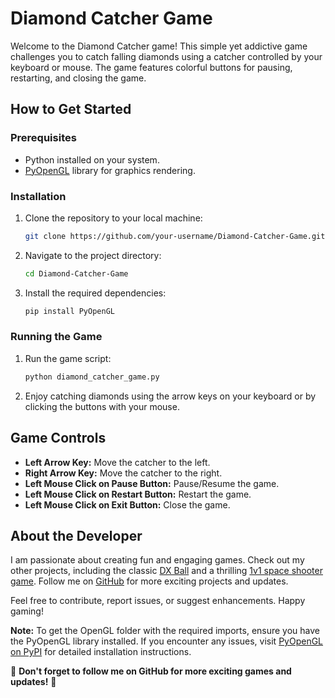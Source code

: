 # Diamond Catcher Game

Welcome to the Diamond Catcher game! This simple yet addictive game challenges you to catch falling diamonds using a catcher controlled by your keyboard or mouse. The game features colorful buttons for pausing, restarting, and closing the game.

## How to Get Started

### Prerequisites
- Python installed on your system.
- [PyOpenGL](https://pypi.org/project/PyOpenGL/) library for graphics rendering.
  

### Installation
1. Clone the repository to your local machine:
    ```bash
    git clone https://github.com/your-username/Diamond-Catcher-Game.git
    ```
2. Navigate to the project directory:
    ```bash
    cd Diamond-Catcher-Game
    ```
3. Install the required dependencies:
    ```bash
    pip install PyOpenGL
    ```

### Running the Game
1. Run the game script:
    ```bash
    python diamond_catcher_game.py
    ```
2. Enjoy catching diamonds using the arrow keys on your keyboard or by clicking the buttons with your mouse.

## Game Controls
- **Left Arrow Key:** Move the catcher to the left.
- **Right Arrow Key:** Move the catcher to the right.
- **Left Mouse Click on Pause Button:** Pause/Resume the game.
- **Left Mouse Click on Restart Button:** Restart the game.
- **Left Mouse Click on Exit Button:** Close the game.

## About the Developer
I am passionate about creating fun and engaging games. Check out my other projects, including the classic [DX Ball](https://github.com/Lycanthrope8/DX-Ball) and a thrilling [1v1 space shooter game](https://github.com/Lycanthrope8/Space-Shooter-1v1). Follow me on [GitHub](https://github.com/Lycanthrope8) for more exciting projects and updates.

Feel free to contribute, report issues, or suggest enhancements. Happy gaming!

**Note:** To get the OpenGL folder with the required imports, ensure you have the PyOpenGL library installed. If you encounter any issues, visit [PyOpenGL on PyPI](https://pypi.org/project/PyOpenGL/) for detailed installation instructions.


🌟 **Don't forget to follow me on GitHub for more exciting games and updates!** 🌟